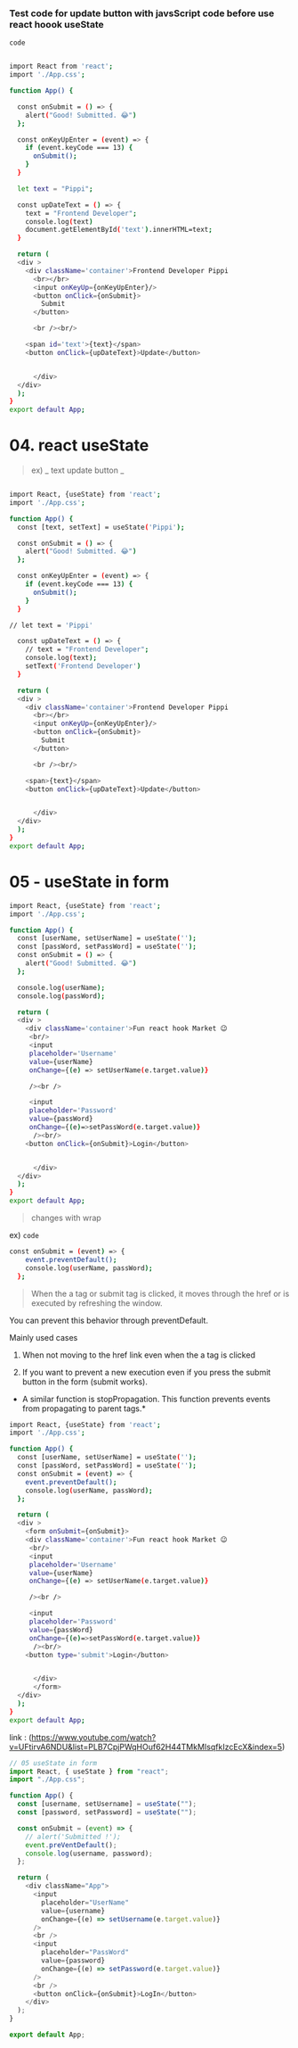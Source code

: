 ### Test code for update button with javsScript code before use react hoook useState

`code`

```bash

import React from 'react';
import './App.css';

function App() {

  const onSubmit = () => {
    alert("Good! Submitted. 😂")
  };

  const onKeyUpEnter = (event) => {
    if (event.keyCode === 13) {
      onSubmit();
    }
  }

  let text = "Pippi";

  const upDateText = () => {
    text = "Frontend Developer";
    console.log(text)
    document.getElementById('text').innerHTML=text;
  }

  return (
  <div >
    <div className='container'>Frontend Developer Pippi
      <br></br>
      <input onKeyUp={onKeyUpEnter}/>
      <button onClick={onSubmit}>
        Submit
      </button>

      <br /><br/>

    <span id='text'>{text}</span>
    <button onClick={upDateText}>Update</button>


      </div>
  </div>
  );
}
export default App;

```

# 04. react useState

> ex) _ text update button _

```bash

import React, {useState} from 'react';
import './App.css';

function App() {
  const [text, setText] = useState('Pippi');

  const onSubmit = () => {
    alert("Good! Submitted. 😂")
  };

  const onKeyUpEnter = (event) => {
    if (event.keyCode === 13) {
      onSubmit();
    }
  }

// let text = 'Pippi'

  const upDateText = () => {
    // text = "Frontend Developer";
    console.log(text);
    setText('Frontend Developer')
  }

  return (
  <div >
    <div className='container'>Frontend Developer Pippi
      <br></br>
      <input onKeyUp={onKeyUpEnter}/>
      <button onClick={onSubmit}>
        Submit
      </button>

      <br /><br/>

    <span>{text}</span>
    <button onClick={upDateText}>Update</button>


      </div>
  </div>
  );
}
export default App;

```

# 05 - useState in form

```bash
import React, {useState} from 'react';
import './App.css';

function App() {
  const [userName, setUserName] = useState('');
  const [passWord, setPassWord] = useState('');
  const onSubmit = () => {
    alert("Good! Submitted. 😂")
  };

  console.log(userName);
  console.log(passWord);

  return (
  <div >
    <div className='container'>Fun react hook Market 😉
     <br/>
     <input
     placeholder='Username'
     value={userName}
     onChange={(e) => setUserName(e.target.value)}

     /><br />

     <input
     placeholder='Password'
     value={passWord}
     onChange={(e)=>setPassWord(e.target.value)}
      /><br/>
    <button onClick={onSubmit}>Login</button>


      </div>
  </div>
  );
}
export default App;


```

> changes with wrap <form></form>

ex) `code`

```bash
const onSubmit = (event) => {
    event.preventDefault();
    console.log(userName, passWord);
  };

```

> When the a tag or submit tag is clicked, it moves through the href or is executed by refreshing the window.

You can prevent this behavior through preventDefault.

Mainly used cases

1. When not moving to the href link even when the a tag is clicked

2. If you want to prevent a new execution even if you press the submit button in the form (submit works).

- A similar function is stopPropagation. This function prevents events from propagating to parent tags.\*

```bash
import React, {useState} from 'react';
import './App.css';

function App() {
  const [userName, setUserName] = useState('');
  const [passWord, setPassWord] = useState('');
  const onSubmit = (event) => {
    event.preventDefault();
    console.log(userName, passWord);
  };

  return (
  <div >
    <form onSubmit={onSubmit}>
    <div className='container'>Fun react hook Market 😉
     <br/>
     <input
     placeholder='Username'
     value={userName}
     onChange={(e) => setUserName(e.target.value)}

     /><br />

     <input
     placeholder='Password'
     value={passWord}
     onChange={(e)=>setPassWord(e.target.value)}
      /><br/>
    <button type='submit'>Login</button>


      </div>
      </form>
  </div>
  );
}
export default App;

```

link : (https://www.youtube.com/watch?v=UFtirvA6NDU&list=PLB7CpjPWqHOuf62H44TMkMIsqfkIzcEcX&index=5)

```js
// 05 useState in form
import React, { useState } from "react";
import "./App.css";

function App() {
  const [username, setUsername] = useState("");
  const [password, setPassword] = useState("");

  const onSubmit = (event) => {
    // alert('Submitted !');
    event.preVentDefault();
    console.log(username, password);
  };

  return (
    <div className="App">
      <input
        placeholder="UserName"
        value={username}
        onChange={(e) => setUsername(e.target.value)}
      />
      <br />
      <input
        placeholder="PassWord"
        value={password}
        onChange={(e) => setPassword(e.target.value)}
      />
      <br />
      <button onClick={onSubmit}>LogIn</button>
    </div>
  );
}

export default App;
```
